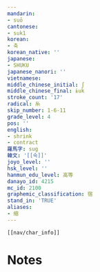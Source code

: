 ```yaml
---
mandarin:
- suō
cantonese:
- suk1
korean:
- 축
korean_native: ''
japanese:
- SHUKU
japanese_nanori: ''
vietnamese:
middle_chinese_initial: ʃ
middle_chinese_final: ɨuk
stroke_count: '17'
radical: 糸
skip_number: 1-6-11
grade_level: 4
pos: ''
english:
- shrink
- contract
羅馬字: sug
韓文: '[[숙]]'
joyo_level: ''
hsk_level: ''
hanmun_edu_level: 高等
danayo_id: 4215
mc_id: 2100
graphemic_classification: 宿
stand_in: 'TRUE'
aliases:
- 缩
---
```

```meta-bind-embed
[[nav/char_info]]
```

# Notes

